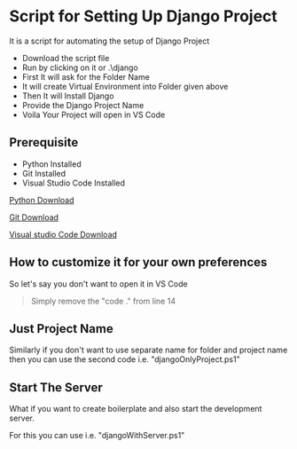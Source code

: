 # Script for Setting Up Django Project

It is a script for automating the setup of Django Project

- Download the script file
- Run by clicking on it or .\django
- First It will ask for the Folder Name
- It will create Virtual Environment into Folder given above
- Then It will Install Django
- Provide the Django Project Name
- Voila Your Project will open in VS Code

## Prerequisite

- Python Installed
- Git Installed
- Visual Studio Code Installed

[Python Download](https://www.python.org/downloads/)

[Git Download](https://git-scm.com/downloads)

[Visual studio Code Download](https://code.visualstudio.com/download)


## How to customize it for your own preferences

So let's say you don't want to open it in VS Code 

> Simply remove the "code ." from line 14


## Just Project Name

Similarly if you don't want to use separate name for folder and project name then you can use the second code i.e. "djangoOnlyProject.ps1"

## Start The Server

What if you want to create boilerplate and also start the development server.

For this you can use i.e. "djangoWithServer.ps1"
